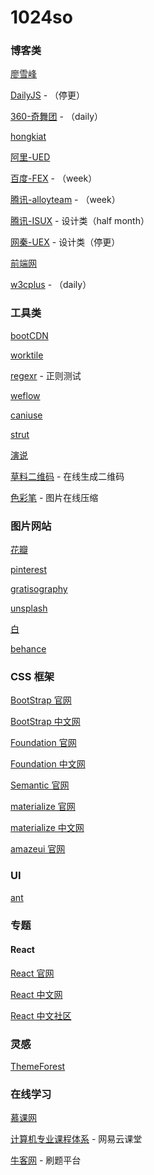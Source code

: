 # 1024so

### 博客类

[廖雪峰](http://www.liaoxuefeng.com/)

[DailyJS](http://dailyjs.com/) - （停更）

[360-奇舞团](http://www.75team.com/) - （daily）

[hongkiat](http://www.hongkiat.com/blog/)

[阿里-UED](http://www.aliued.com/)

[百度-FEX](http://fex.baidu.com/) - （week）

[腾讯-alloyteam](http://www.alloyteam.com/) - （week）

[腾讯-ISUX](http://isux.tencent.com/) - 设计类（half month）

[网秦-UEX](http://uec.nq.com/) - 设计类（停更）

[前端网](http://www.w3cfuns.com/)

[w3cplus](http://www.w3cplus.com/) - （daily）


### 工具类

[bootCDN](http://www.bootcdn.cn/)

[worktile](https://worktile.com/)

[regexr](http://regexr.com/) - 正则测试

[weflow](http://weflow.io/)

[caniuse](http://caniuse.com/)

[strut](http://strut.io/)

[演说](http://yanshuo.io/)

[草料二维码](http://cli.im/) - 在线生成二维码

[色彩笔](http://cli.im/) - 图片在线压缩


### 图片网站

[花瓣](http://huaban.com/)

[pinterest](https://www.pinterest.com/)

[gratisography](http://www.gratisography.com/)

[unsplash](https://unsplash.com/)

[白](http://bai.com/)

[behance](https://www.behance.net/)

### CSS 框架

[BootStrap 官网](https://getbootstrap.com/)

[BootStrap 中文网](http://www.bootcss.com/)

[Foundation 官网](http://foundation.zurb.com/)

[Foundation 中文网](http://www.foundcss.com/)

[Semantic 官网](http://semantic-ui.com/)

[materialize 官网](http://materializecss.com/)

[materialize 中文网](http://www.materialscss.com/)

[amazeui 官网](http://amazeui.org/)


### UI

[ant](http://ant.design/)

### 专题


#### React

[React 官网](https://facebook.github.io/react/)

[React 中文网](http://reactjs.cn/react/index.html)

[React 中文社区](http://react-china.org/)

### 灵感

[ThemeForest](http://themeforest.net/)

### 在线学习

[慕课网](http://www.imooc.com/)

[计算机专业课程体系](http://study.163.com/curricula/cs.htm) - 网易云课堂

[牛客网](http://www.nowcoder.com/) - 刷题平台
